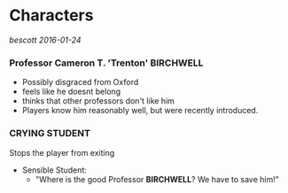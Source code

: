 
Characters
==========

_bescott 2016-01-24_



### Professor Cameron T. 'Trenton' **BIRCHWELL** ###
- Possibly disgraced from Oxford
- feels like he doesnt belong
- thinks that other professors don't like him
- Players know him reasonably well, but were recently introduced.



### CRYING **STUDENT** ###

Stops the player from exiting
- Sensible Student:
  * "Where is the good Professor **BIRCHWELL**? We have to save him!"